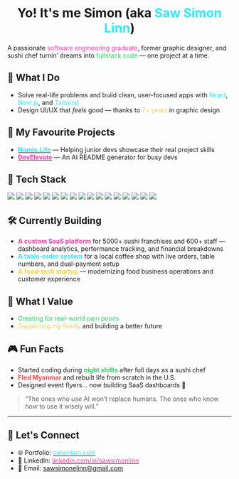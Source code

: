 <h1 align="center">Yo! It's me Simon (aka <span style="color:#2ee9ff">Saw Simon Linn</span>)</h1>

A passionate <span style="color:#ff3ea5">software engineering graduate</span>, former graphic designer, and sushi chef turnin’ dreams into <span style="color:#2bd45f">fullstack code</span> — one project at a time.

## 🔧 What I Do

- Solve real-life problems and build clean, user-focused apps with <span style="color:#2ee9ff">React</span>, <span style="color:#2ee9ff">Next.js</span>, and <span style="color:#2ee9ff">Tailwind</span>
- Design UI/UX that <em>feels</em> good — thanks to <span style="color:#ffd23f">7+ years</span> in graphic design

## 🚀 My Favourite Projects

- [<strong><span style="color:#2ee9ff">Nomis.Life</span></strong>](https://nomis.life) — Helping junior devs showcase their real project skills
- [<strong><span style="color:#ff3ea5">DevElevate</span></strong>](https://develevate.pro) — An AI README generator for busy devs

## 🧰 Tech Stack

<p align="left">
<img src="https://img.shields.io/badge/React-20232A?style=for-the-badge&logo=react&logoColor=61DAFB" />
<img src="https://img.shields.io/badge/Next.js-000000?style=for-the-badge&logo=nextdotjs&logoColor=white" />
<img src="https://img.shields.io/badge/TypeScript-3178C6?style=for-the-badge&logo=typescript&logoColor=white" />
<img src="https://img.shields.io/badge/JavaScript-F7DF1E?style=for-the-badge&logo=javascript&logoColor=000" />
<img src="https://img.shields.io/badge/Tailwind-06B6D4?style=for-the-badge&logo=tailwindcss&logoColor=white" />
<img src="https://img.shields.io/badge/Node.js-339933?style=for-the-badge&logo=nodedotjs&logoColor=white" />
<img src="https://img.shields.io/badge/Express.js-000000?style=for-the-badge&logo=express&logoColor=white" />
<img src="https://img.shields.io/badge/MongoDB-47A248?style=for-the-badge&logo=mongodb&logoColor=white" />
<img src="https://img.shields.io/badge/Firebase-FFCA28?style=for-the-badge&logo=firebase&logoColor=black" />
<img src="https://img.shields.io/badge/Appwrite-F02E65?style=for-the-badge&logo=appwrite&logoColor=white" />
<img src="https://img.shields.io/badge/PostgreSQL-4169E1?style=for-the-badge&logo=postgresql&logoColor=white" />
<img src="https://img.shields.io/badge/REST%20API-00599C?style=for-the-badge&logo=api&logoColor=white" />
<img src="https://img.shields.io/badge/JWT-000000?style=for-the-badge&logo=jsonwebtokens&logoColor=white" />
<img src="https://img.shields.io/badge/Vercel-000?style=for-the-badge&logo=vercel&logoColor=white" />
<img src="https://img.shields.io/badge/GitHub%20Actions-2088FF?style=for-the-badge&logo=githubactions&logoColor=white" />
<img src="https://img.shields.io/badge/Postman-FF6C37?style=for-the-badge&logo=postman&logoColor=white" />
<img src="https://img.shields.io/badge/Figma-F24E1E?style=for-the-badge&logo=figma&logoColor=white" />
</p>

## 🛠️ Currently Building

- <span style="color:#ff3ea5"><strong>A custom SaaS platform</strong></span> for 5000+ sushi franchises and 600+ staff — dashboard analytics, performance tracking, and financial breakdowns
- <span style="color:#2ee9ff"><strong>A table-order system</strong></span> for a local coffee shop with live orders, table numbers, and dual-payment setup
- <span style="color:#ffd23f"><strong>A food-tech startup</strong></span> — modernizing food business operations and customer experience

## 💖 What I Value

- <span style="color:#2bd45f">Creating for real-world pain points</span>
- <span style="color:#ffd23f">Supporting my family</span> and building a better future

## 🎮 Fun Facts

- Started coding during <span style="color:#2bd45f"><strong>night shifts</strong></span> after full days as a sushi chef
- <span style="color:#ff4b4b"><strong>Fled Myanmar</strong></span> and rebuilt life from scratch in the U.S.
- Designed event flyers... now building SaaS dashboards 🎯

> “The ones who <em>use</em> AI won’t replace humans. The ones who know <em>how</em> to use it wisely will.”

---

## 🔗 Let's Connect

- 🌐 Portfolio: [<span style="color:#2ee9ff">simonlinn.com</span>](https://simonlinn.com)
- 💼 LinkedIn: [<span style="color:#ff3ea5">linkedin.com/in/sawsimonlinn</span>](https://linkedin.com/in/sawsimonlinn)
- 📧 Email: <span style="color:#ffd23f">sawsimonelinn@gmail.com</span>
